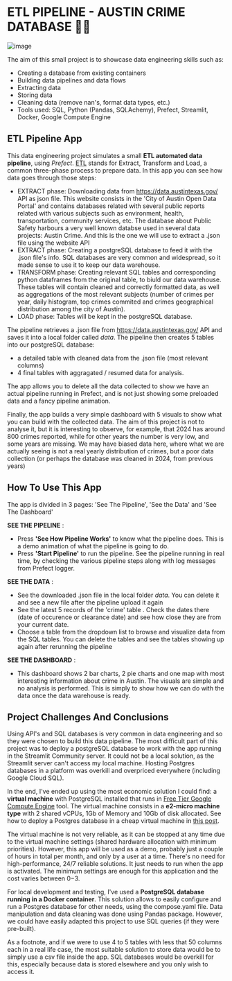 # ETL PIPELINE - AUSTIN CRIME DATABASE 👮‍♂️

![image](https://github.com/sofiammatias/etl-pipeline-austin-crime/assets/114782592/867916a3-37a4-4884-b9a3-899b37699b86)

The aim of this small project is to showcase data engineering skills such as:

- Creating a database from existing containers
- Building data pipelines and data flows
- Extracting data
- Storing data
- Cleaning data (remove nan's, format data types, etc.)
- Tools used: SQL, Python (Pandas, SQLAchemy), Prefect, Streamlit, Docker, Google Compute Engine

## ETL Pipeline App

This data engineering project simulates a small **ETL automated data pipeline**, using *Prefect*. [ETL](https://en.wikipedia.org/wiki/Extract,_transform,_load) stands for Extract, Transform and Load, a common three-phase process to prepare data. In this app you can see how data goes through those steps:

- EXTRACT phase: Downloading data from https://data.austintexas.gov/ API as json file. This website consists in the 'City of Austin Open Data Portal' and contains databases related with several public reports related with various subjects such as environment, health, transportation, community services, etc. The database about Public Safety harbours a very well known databse used in several data projects: Austin Crime. And this is the one we will use to extract a .json file using the website API
 - EXTRACT phase: Creating a postgreSQL database to feed it with the .json file's info. SQL databases are very common and widespread, so it made sense to use it to keep our data warehouse.
 - TRANSFORM phase: Creating relevant SQL tables and corresponding python dataframes from the original table, to biuld our data warehouse. These tables will contain cleaned and correctly formatted data, as well as aggregations of the most relevant subjects (number of crimes per year, daily histogram, top crimes commited and crimes geographical distribution among the city of Austin). 
 - LOAD phase: Tables will be kept in the postgreSQL database.

The pipeline retrieves a .json file from https://data.austintexas.gov/ API and saves it into a local folder called *data*. The pipeline then creates 5 tables into our postgreSQL database: 
- a detailed table with cleaned data from the .json file (most relevant columns)
- 4 final tables with aggragated / resumed data for analysis. 

The app allows you to delete all the data collected to show we have an actual pipeline running in Prefect, and is not just showing some preloaded data and a fancy pipeline animation. 

Finally, the app builds a very simple dashboard with 5 visuals to show what you can build with the collected data. The aim of this project is not to analyse it, but it is interesting to observe, for example, that 2024 has around 800 crimes reported, while for other years the number is very low, and some years are missing. We may have biased data here, where what we are actually seeing is not a real yearly distribution of crimes, but a poor data collection (or perhaps the database was cleaned in 2024, from previous years)

## How To Use This App

The app is divided in 3 pages: 'See The Pipeline', 'See the Data' and 'See The Dashboard'

**SEE THE PIPELINE** :
- Press **'See How Pipeline Works'** to know what the pipeline does. This is a demo animation of what the pipeline is going to do. 
- Press **'Start Pipeline'** to run the pipeline. See the pipeline running in real time, by checking the various pipeline steps along with log messages from Prefect logger.

**SEE THE DATA** :
- See the downloaded .json file in the local folder *data*. You can delete it and see a new file after the pipeline upload it again
- See the latest 5 records of the 'crime' table . Check the dates there (date of occurence or clearance date) and see how close they are from your current date.
- Choose a table from the dropdown list to browse and visualize data from the SQL tables. You can delete the tables and see the tables showing up again after rerunning the pipeline

**SEE THE DASHBOARD** :
- This dashboard shows 2 bar charts, 2 pie charts and one map with most interesting information about crime in Austin. The visuals are simple and no analysis is performed. This is simply to show how we can do with the data once the data warehouse is ready.

## Project Challenges And Conclusions

Using API's and SQL databases is very common in data engineering and so they were chosen to build this data pipeline. The most difficult part of this project was to deploy a postgreSQL database to work with the app running in the Streamlit Community server. It could not be a local solution, as the Streamlit server can't access my local machine. Hosting Postgres databases in a platform was overkill and overpriced everywhere (including Google Cloud SQL). 

In the end, I've ended up using the most economic solution I could find: a **virtual machine** with PostgreSQL installed that runs in [Free Tier Google Compute Engine](https://cloud.google.com/free/docs/free-cloud-features#compute) tool. The virtual machine consists in a **e2-micro machine type** with 2 shared vCPUs, 1Gb of Memory and 10Gb of disk allocated. See how to deploy a Postgres database in a cheap virtual machine in [this post](https://joncloudgeek.com/blog/deploy-postgres-container-to-compute-engine/). 

The virtual machine is not very reliable, as it can be stopped at any time due to the virtual machine settings (shared hardware allocation with minimum priorities). However, this app will be used as a demo, probably just a couple of hours in total per month, and only by a user at a time. There's no need for high-performance, 24/7 reliable solutions. It just needs to run when the app is activated. The minimum settings are enough for this application and the cost varies between 0$-3$.

For local development and testing, I've used a **PostgreSQL database running in a Docker container**. This solution allows to easily configure and run a Postgres database for other needs, using the compose.yaml file. Data manipulation and data cleaning was done using Pandas package. However, we could have easily adapted this project to use SQL queries (if they were pre-built).

As a footnote, and if we were to use 4 to 5 tables with less that 50 columns each in a real life case, the most suitable solution to store data would be to simply use a csv file inside the app. SQL databases would be overkill for this, especially because data is stored elsewhere and you only wish to access it.

